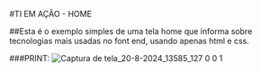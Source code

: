 #TI EM AÇÃO - HOME

##Esta é o exemplo simples de uma tela home que informa sobre tecnologias mais usadas no font end, usando apenas html e css.

###PRINT:
![Captura de tela_20-8-2024_13585_127 0 0 1](https://github.com/user-attachments/assets/7a2a1eff-0546-4a52-945e-fac3365aff9e)
